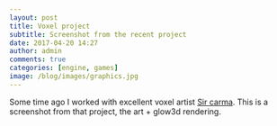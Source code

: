 ```yaml
---
layout: post
title: Voxel project
subtitle: Screenshot from the recent project
date: 2017-04-20 14:27
author: admin
comments: true
categories: [engine, games]
image: /blog/images/graphics.jpg
---
```


Some time ago I worked with excellent voxel artist [Sir carma](https://twitter.com/sir_carma?lang=en). This is a screenshot from that project, the art + glow3d rendering.

